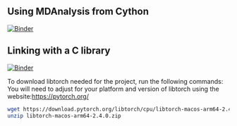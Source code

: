 ## Using MDAnalysis from Cython

[![Binder](https://mybinder.org/badge_logo.svg)](https://mybinder.org/v2/gh/hmacdope/MDA_demos/HEAD?labpath=use_mda_with_cython.ipynb)

## Linking with a C library
[![Binder](https://mybinder.org/badge_logo.svg)](https://mybinder.org/v2/gh/hmacdope/MDA_demos/HEAD?labpath=linking_with_a_c_library.ipynb)

To download libtorch needed for the project, run the following commands:
 You will need to adjust for your platform and version of libtorch using the website:https://pytorch.org/
 
```bash
wget https://download.pytorch.org/libtorch/cpu/libtorch-macos-arm64-2.4.0.zip
unzip libtorch-macos-arm64-2.4.0.zip
```

